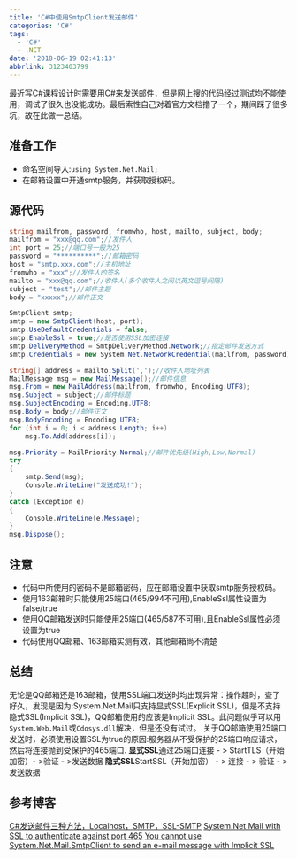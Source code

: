 ```yaml
---
title: 'C#中使用SmtpClient发送邮件'
categories: 'C#'
tags:
  - 'C#'
  - .NET
date: '2018-06-19 02:41:13'
abbrlink: 3123403799
---
```

最近写C#课程设计时需要用C#来发送邮件，但是网上搜的代码经过测试均不能使用，调试了很久也没能成功。最后索性自己对着官方文档撸了一个，期间踩了很多坑，故在此做一总结。

## 准备工作
* 命名空间导入:`using System.Net.Mail;`
* 在邮箱设置中开通smtp服务，并获取授权码。

## 源代码
```csharp
string mailfrom, password, fromwho, host, mailto, subject, body;
mailfrom = "xxx@qq.com";//发件人
int port = 25;//端口号一般为25
password = "**********";//邮箱密码
host = "smtp.xxx.com";//主机地址
fromwho = "xxx";//发件人的签名
mailto = "xxx@qq.com";//收件人(多个收件人之间以英文逗号间隔)
subject = "test";//邮件主题
body = "xxxxx";//邮件正文

SmtpClient smtp;
smtp = new SmtpClient(host, port);
smtp.UseDefaultCredentials = false;
smtp.EnableSsl = true;//是否使用SSL加密连接
smtp.DeliveryMethod = SmtpDeliveryMethod.Network;//指定邮件发送方式
smtp.Credentials = new System.Net.NetworkCredential(mailfrom, password); //设置用于验证发件人身份的凭证

string[] address = mailto.Split(',');//收件人地址列表
MailMessage msg = new MailMessage();//邮件信息
msg.From = new MailAddress(mailfrom, fromwho, Encoding.UTF8);
msg.Subject = subject;//邮件标题
msg.SubjectEncoding = Encoding.UTF8;
msg.Body = body;//邮件正文
msg.BodyEncoding = Encoding.UTF8;
for (int i = 0; i < address.Length; i++)
    msg.To.Add(address[i]);

msg.Priority = MailPriority.Normal;//邮件优先级(High,Low,Normal)
try
{
    smtp.Send(msg);
	Console.WriteLine("发送成功!");
}
catch (Exception e)
{
    Console.WriteLine(e.Message);
}
msg.Dispose();
```

## 注意
* 代码中所使用的密码不是邮箱密码，应在邮箱设置中获取smtp服务授权码。
* 使用163邮箱时只能使用25端口(465/994不可用),EnableSsl属性设置为false/true
* 使用QQ邮箱发送时只能使用25端口(465/587不可用),且EnableSsl属性必须设置为true
* 代码使用QQ邮箱、163邮箱实测有效，其他邮箱尚不清楚

## 总结
无论是QQ邮箱还是163邮箱，使用SSL端口发送时均出现异常：操作超时，查了好久，发现是因为:System.Net.Mail只支持显式SSL(Explicit SSL)，但是不支持隐式SSL(Implicit SSL)，QQ邮箱使用的应该是Implicit SSL。此问题似乎可以用`System.Web.Mail`或`Cdosys.dll`解决，但是还没有试过。
关于QQ邮箱使用25端口发送时，必须使用设置SSL为true的原因:服务器从不受保护的25端口响应请求，然后将连接抛到受保护的465端口.
**显式SSL**通过25端口连接 - > StartTLS（开始加密）- >验证 - >发送数据
**隐式SSL**StartSSL（开始加密） - > 连接 - > 验证 - >发送数据
## 参考博客
[C#发送邮件三种方法，Localhost，SMTP，SSL-SMTP](https://blog.csdn.net/andrewniu/article/details/52594318)
[System.Net.Mail with SSL to authenticate against port 465](https://blogs.msdn.microsoft.com/webdav_101/2008/06/02/system-net-mail-with-ssl-to-authenticate-against-port-465/)
[You cannot use System.Net.Mail.SmtpClient to send an e-mail message with Implicit SSL](https://support.microsoft.com/en-us/help/950260/you-cannot-use-system-net-mail-smtpclient-to-send-an-e-mail-message-wi)
